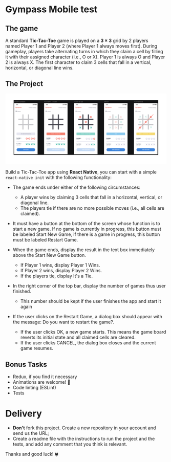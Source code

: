 # Gympass Mobile test

## The game

A standard __Tic-Tac-Toe__ game is played on a __3 × 3__ grid by 2 players named Player 1 and Player 2 (where Player 1 always moves first). During gameplay, players take alternating turns in which they claim a cell by filling it with their assigned character (i.e., O or X). Player 1 is always O and Player 2 is always X. The first character to claim 3 cells that fall in a vertical, horizontal, or diagonal line wins.

## The Project

<img src="./UI.png">

Build a Tic-Tac-Toe app using **React Native**, you can start with a simple `react-native init` with the following functionality:

- The game ends under either of the following circumstances:
  -  A player wins by claiming 3 cells that fall in a horizontal, vertical, or diagonal line.
  - The players tie if there are no more possible moves (i.e., all cells are claimed).

- It must have a button at the bottom of the screen whose function is to start a new game. If no game is currently in progress, this button must be labeled Start New Game, if there is a game in progress, this button must be labeled Restart Game.

- When the game ends, display the result in the text box immediately above the Start New Game button.
  - If Player 1 wins, display Player 1 Wins.
  - If Player 2 wins, display Player 2 Wins.
  - If the players tie, display It's a Tie.

- In the right corner of the top bar, display the number of games thus user finished. 
  - This number should be kept if the user finishes the app and start it again

- If the user clicks on the Restart Game, a dialog box should appear with the message: Do you want to restart the game?.
  - If the user clicks OK, a new game starts. This means the game board reverts its initial state and all claimed cells are cleared.
  - If the user clicks CANCEL, the dialog box closes and the current game resumes.

## Bonus Tasks
- Redux, if you find it necessary
- Animations are welcome! 🤩
- Code linting (ESLint)
- Tests

# Delivery
- **Don't** fork this project. Create a new repository in your account and send us the URL;
- Create a readme file with the instructions to run the project and the tests, and add any comment that you think is relevant.

Thanks and good luck! 🍀 
